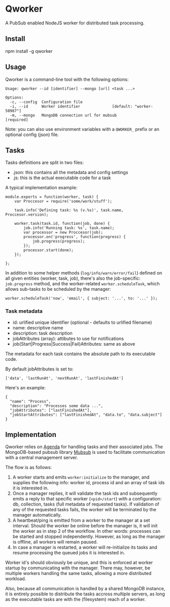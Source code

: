 # Qworker

A PubSub enabled NodeJS worker for distributed task processing.

## Install

npm install -g qworker

## Usage

Qworker is a command-line tool with the following options:

```
Usage: qworker --id [identifier] --mongo [url] <task ...>

Options:
  -c, --config  Configuration file
  -i, --id      Worker identifier              [default: "worker-58987"]
  -m, --mongo   MongoDB connection url for mubsub             [required]
```

Note: you can also use environment variables with a `QWORKER_` prefix or an
optional config (json) file.

## Tasks

Tasks definitions are split in two files:

- <task-name>.json: this contains all the metadata and config settings
- <task-name>.js: this is the actual executable code for a task

A typical implementation example:

```
module.exports = function(worker, task) {
    var Proccesor = require('some/work/stuff');
    
    task.info('Defining task: %s (v.%s)', task.name, Proccesor.version);
    
    worker.task(task.id, function(job, done) {
        job.info('Running task: %s', task.name);
        var processor = new Proccesor(job);
        processor.on('progress', function(progress) {
            job.progress(progress);
        });
        processor.start(done);
    });
    
};
```

In addition to some helper methods (`log/info/warn/error/fail`) defined on
all given entities (worker, task, job), there's also the job-specific:
`job.progress` method, and the worker-related `worker.scheduleTask`, which
allows sub-tasks to be scheduled by the manager:

```
worker.scheduleTask('now', 'email', { subject: '...', to: '...' });
```

### Task metadata

- id: urlified unique identifier (optional - defaults to urlified filename)
- name: descriptive name
- description: task description
- jobAttributes (array): attibutes to use for notifications
- job(Start|Progress|Success|Fail)Attributes: same as above

The metadata for each task contains the absolute path to its executable code.

By default jobAttributes is set to: 

`['data', 'lastRunAt', 'nextRunAt', 'lastFinishedAt']`

Here's an example:

```
{
  "name": "Process",
  "description": "Processes some data ...",
  "jobAttributes": ["lastFinishedAt"],
  "jobStartAttributes": ["lastFinishedAt", "data.to", "data.subject"]
}
```

## Implementation

Qworker relies on [Agenda](https://github.com/rschmukler/agenda/) for handling 
tasks and their associated jobs. The MongoDB-based pubsub library
[Mubsub](https://github.com/scttnlsn/mubsub/) is used to facilitate
communication with a central management server.

The flow is as follows:

1. A worker starts and emits `worker:initialize` to the manager,
   and supplies the following info: worker id, process id and an array
   of task ids it is interested in.
2. Once a manager replies, it will validate the task ids and subsequently
   emits a reply to that specific worker (`<pid>/start`) with a configuration:
   db, collection, tasks (full metadata of requested tasks).
   If validation of any of the requested tasks fails, the worker will be 
   terminated by the manager automatically.
3. A heartbeat/ping is emitted from a worker to the manager at a set interval.
   Should the worker be online before the manager is, it will init the worker
   as in step 2 of the workflow. In other words: processes can be started and
   stopped independently. However, as long as the manager is offline, all
   workers will remain paused.
4. In case a manager is restarted, a worker will re-initialize its tasks
   and resume processing the queued jobs it is interested in.

Worker id's should obviously be unique, and this is enforced at worker startup
by communicating with the manager. There may, however, be multiple workers 
handling the same tasks, allowing a more distributed workload.

Also, because all communication is handled by a shared MongoDB instance, it is
entirely possible to distribute the tasks accross multiple servers, as long
as the executable tasks are with the (filesystem) reach of a worker.
